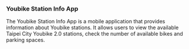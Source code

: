 ### Youbike Station Info App

The Youbike Station Info App is a mobile application that provides information about Youbike stations. It allows users to view the available Taipei City Youbike 2.0 stations, check the number of available bikes and parking spaces.
